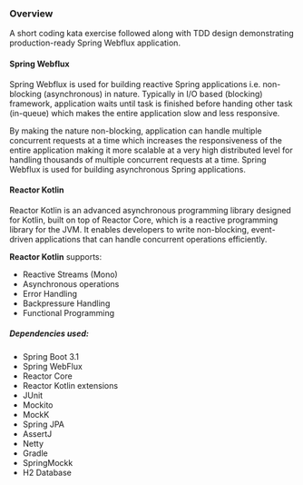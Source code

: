 ### Overview
A short coding kata exercise followed along with TDD design demonstrating production-ready Spring Webflux application.


#### Spring Webflux
Spring Webflux is used for building reactive Spring applications i.e. non-blocking (asynchronous) in nature. Typically in I/O based (blocking) framework, application waits until task is finished before handing other task (in-queue) which makes the entire application slow and less responsive.

By making the nature non-blocking, application can handle multiple concurrent requests at a time which increases the responsiveness of the entire application making it more scalable at a very high distributed level for handling thousands of multiple concurrent requests at a time. Spring Webflux is used for building asynchronous Spring applications.

#### Reactor Kotlin
Reactor Kotlin is an advanced asynchronous programming library designed for Kotlin, built on top of Reactor Core, which is a reactive programming library for the JVM. It enables developers to write non-blocking, event-driven applications that can handle concurrent operations efficiently.

**Reactor Kotlin** supports:
- Reactive Streams (Mono)
- Asynchronous operations
- Error Handling
- Backpressure Handling
- Functional Programming

##### Dependencies used:
- Spring Boot 3.1
- Spring WebFlux
- Reactor Core
- Reactor Kotlin extensions
- JUnit
- Mockito
- MockK
- Spring JPA
- AssertJ
- Netty
- Gradle
- SpringMockk
- H2 Database
